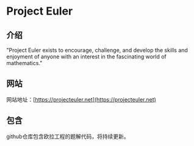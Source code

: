 # Project Euler

## 介绍

"Project Euler exists to encourage, challenge, and develop the skills and enjoyment of anyone with an interest in the fascinating world of mathematics."


## 网站 
网站地址：[https://projecteuler.net](https://projecteuler.net)

## 包含
github仓库包含欧拉工程的题解代码，将持续更新。

